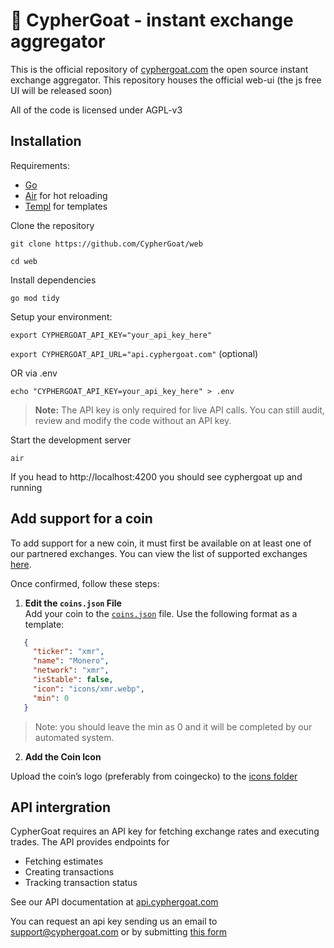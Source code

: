 # 🐐 CypherGoat - instant exchange aggregator

This is the official repository of [cyphergoat.com](https://cyphergoat.com) the open source instant exchange aggregator. This repository houses the official web-ui (the js free UI will be released soon)

All of the code is licensed under AGPL-v3

## Installation
Requirements:
- [Go](https://go.dev)
- [Air](https://github.com/air-verse/air) for hot reloading
- [Templ](https://github.com/a-h/templ) for templates

Clone the repository

`git clone https://github.com/CypherGoat/web`

`cd web`

Install dependencies

`go mod tidy`

Setup your environment:

`export CYPHERGOAT_API_KEY="your_api_key_here"`

`export CYPHERGOAT_API_URL="api.cyphergoat.com"` (optional)

OR via .env

`echo "CYPHERGOAT_API_KEY=your_api_key_here" > .env`

> **Note:** The API key is only required for live API calls. You can still audit, review and modify the code without an API key.

Start the development server

`air`

If you head to http://localhost:4200 you should see cyphergoat up and running

## Add support for a coin
To add support for a new coin, it must first be available on at least one of our partnered exchanges. You can view the list of supported exchanges [here](https://cyphergoat.com/#our-partners).

Once confirmed, follow these steps:

1. **Edit the `coins.json` File**  
   Add your coin to the [`coins.json`](https://github.com/CypherGoat/web/blob/main/static/coins.json) file. Use the following format as a template:


```json
   {
     "ticker": "xmr",
     "name": "Monero",
     "network": "xmr",
     "isStable": false,
     "icon": "icons/xmr.webp",
     "min": 0
   }
```

> Note: you should leave the min as 0 and it will be completed by our automated system.

2. **Add the Coin Icon**

Upload the coin’s logo (preferably from coingecko) to the [icons folder](https://github.com/CypherGoat/web/tree/main/static/icons)

## API intergration
CypherGoat requires an API key for fetching exchange rates and executing trades. The API provides endpoints for
- Fetching estimates
- Creating transactions
- Tracking transaction status

See our API documentation at [api.cyphergoat.com](https://api.cyphergoat.com)

You can request an api key sending us an email to [support@cyphergoat.com](mailto:support@cyphergoat.com) or by submitting [this form](https://tally.so/r/mKGkOX)
